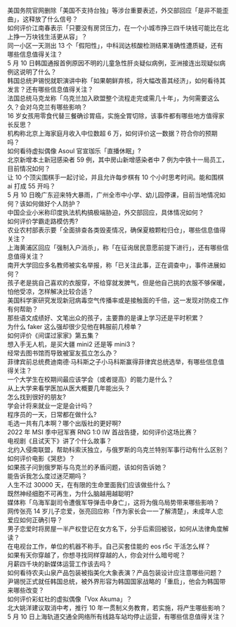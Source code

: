 美国务院官网删除「美国不支持台独」等涉台重要表述，外交部回应「是非不能歪曲」，这释放了什么信号？  
如何评价江南春表示「只要没有房贷压力，在一个小城市挣三四千块钱可能比在北上挣一万块钱生活更从容」？  
同一小区一天测出 13 个「假阳性」，中科润达核酸检测结果准确性遭质疑，还有哪些信息值得关注？  
5 月 10 日韩国通报首例原因不明的儿童急性肝炎疑似病例，亚洲接连出现疑似病例这说明了什么？  
韩国总统尹锡悦就职演讲中称「如果朝鲜弃核，将大幅改善其经济」，如何看待其发言？还有哪些信息值得关注？  
法国总统马克龙称「乌克兰加入欧盟整个流程走完或需几十年」，为何需要这么久？会对乌克兰有哪些影响？  
16 岁女孩用零食代替三餐确诊胃癌，实施全胃切除，该事件都有哪些地方值得家长反思？  
机构称北京上海家庭月收入中位数超 6 万，如何评价这一数据？符合你的预期吗？  
如何看待虚拟偶像 Asoul 官宣珈乐「直播休眠」?  
北京新增本土新冠感染者 59 例，其中房山新增感染者中 7 例为中铁十一局员工，目前情况如何？  
让 10 个顶尖围棋手一起讨论，并且允许每步棋有 10 个小时思考时间。能和围棋 ai 打成 55 开吗？  
5 月 10 日晚广东迎来特大暴雨，广州全市中小学、幼儿园停课，目前当地情况如何？该如何做好个人防护？  
中国企业小米称印度执法机构搞极端胁迫，外交部回应，具体情况如何？  
如何评价学霸走路模仿秀?  
农业农村部表示要「全面排查各类毁麦情况，确保夏粮颗粒归仓」，哪些信息值得关注？  
上海黄浦区回应「强制入户消杀」，称「在征询居民意愿前提下进行」，还有哪些信息值得关注？  
南开大学回应多名教师被实名举报，称「已关注此事，正在调查中」，事件进展如何？  
孩子老是挑自己喜欢的衣服穿，不给穿就发脾气，但是他自己挑的衣服不够保暖，怕他受凉，怎样解决比较合适？  
美国科学家研究发现新冠病毒空气传播率或是接触面的千倍，这一发现对防疫工作有何帮助？  
那些语文成绩好、文笔出众的孩子，主要靠的是课上学习还是平时积累？  
为什么 faker 这么强却很少见他在韩服前几榜单？  
如何评价《间谍过家家》第五集？  
想入手无人机，是买大疆 mini2 还是等 mini3？  
经常去图书馆而导致被室友孤立怎么办？  
菲律宾前总统费迪南德·马科斯之子小马科斯赢得菲律宾总统选举，有哪些信息值得关注？  
一个大学生在校期间最应该学会（或者提高）的能力是什么？  
从上大学来看学医加从医大概要几年能出头？  
怎么找到很好的朋友?  
学会计将来就业一定是会计吗？  
程序员的一天，日常都在做什么?  
毛选一共有几本啊？哪个出版社的更好啊?  
2022 年 MSI 季中冠军赛 RNG 1:0 IW 首战告捷，如何评价这场比赛？  
电视剧《且试天下》讲了个什么故事？  
北约入侵南联盟，帮助科索沃独立，与俄罗斯的乌克兰特别军事行动有什么区别？  
如何评价电影《哭悲》？  
如果孩子问到俄罗斯与乌克兰的矛盾问题，该如何告诉她？  
能告诉我怎么度过迷茫期吗？  
人生不过 30000 天，在有限的生命里面我们应该做些什么？  
既然神经细胞不可再生，为什么脑越用越聪明?  
媒体称「乌海军副司令遭俄军导弹击中身亡」，这将为俄乌局势带来哪些影响？  
网传张亮 14 岁儿子恋爱，张亮回应称「作为家长会一一了解清楚」，未成年人恋爱应如何正确引导？  
男子恋爱时将房屋一半产权登记在女方名下，分手后索回被驳，如何从法律角度解读？  
在电视台工作，单位的机器不称手。自己买套佳能的 eos r5c 干活怎么样？  
如果有天你穿越了，你想寻找同样穿越的人，你会对什么暗号呢？  
月薪四千块的新媒体运营工作该去吗？  
如何看待农夫山泉产品包装被指美化大象表演？产品包装设计应注意哪些问题？  
尹锡悦正式就任韩国总统，被外界形容为韩国国家战略的「重启」，他会为韩国带来哪些改变？  
如何评价彩虹社的虚拟偶像「Vox Akuma」？  
北大姚洋建议取消中考，推行 10 年一贯制义务教育，若实施，将产生哪些影响？  
5 月 10 日上海轨道交通全网络所有线路车站均停止运营，有哪些信息值得关注？  
